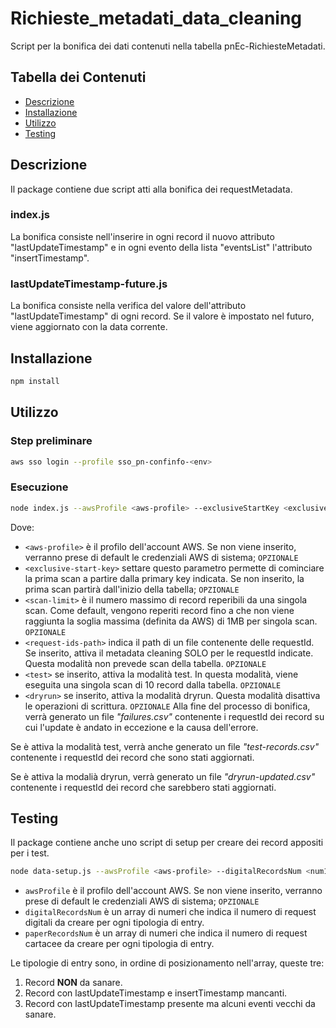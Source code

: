 # Richieste_metadati_data_cleaning

Script per la bonifica dei dati contenuti nella tabella pnEc-RichiesteMetadati.

## Tabella dei Contenuti

- [Descrizione](#descrizione)
- [Installazione](#installazione)
- [Utilizzo](#utilizzo)
- [Testing](#testing)

## Descrizione

Il package contiene due script atti alla bonifica dei requestMetadata.

### index.js
La bonifica consiste nell'inserire in ogni record il nuovo attributo "lastUpdateTimestamp"
e in ogni evento della lista "eventsList" l'attributo "insertTimestamp".

### lastUpdateTimestamp-future.js
La bonifica consiste nella verifica del valore dell'attributo "lastUpdateTimestamp" di ogni record.
Se il valore è impostato nel futuro, viene aggiornato con la data corrente.

## Installazione

```bash
npm install
```

## Utilizzo

### Step preliminare

```bash
aws sso login --profile sso_pn-confinfo-<env>
```

### Esecuzione

```bash
node index.js --awsProfile <aws-profile> --exclusiveStartKey <exclusive-start-key> --scanLimit <scan-limit> --requestIdsPath <request-ids-path> --test --dryrun
```

Dove:

- `<aws-profile>` è il profilo dell'account AWS. Se non viene inserito, verranno prese di default le credenziali AWS di
  sistema; `OPZIONALE`
- `<exclusive-start-key>` settare questo parametro permette di cominciare la prima scan a partire dalla primary key
  indicata. Se non inserito, la prima scan partirà dall'inizio della tabella; `OPZIONALE`
- `<scan-limit>` è il numero massimo di record reperibili da una singola scan. Come default, vengono reperiti record
  fino a che non viene raggiunta la soglia massima (definita da AWS) di 1MB per singola scan. `OPZIONALE`
- `<request-ids-path>` indica il path di un file contenente delle requestId. Se inserito, attiva il metadata cleaning
  SOLO per le requestId indicate. Questa modalità non prevede scan della tabella. `OPZIONALE`
- `<test>` se inserito, attiva la modalità test. In questa modalità, viene eseguita una singola scan di 10 record dalla
  tabella. `OPZIONALE`
- `<dryrun>` se inserito, attiva la modalità dryrun. Questa modalità disattiva le operazioni di scrittura. `OPZIONALE`
  Alla fine del processo di bonifica, verrà generato un file _"failures.csv"_ contenente i requestId dei record
  su cui l'update è andato in eccezione e la causa dell'errore.

Se è attiva la modalità test, verrà anche generato un file _"test-records.csv"_ contenente i requestId dei record
che sono stati aggiornati.

Se è attiva la modalià dryrun, verrà generato un file _"dryrun-updated.csv"_ contenente i requestId dei record che sarebbero stati aggiornati.

## Testing

Il package contiene anche uno script di setup per creare dei record appositi per i test.

```bash
node data-setup.js --awsProfile <aws-profile> --digitalRecordsNum <num1 num2 num3> --paperRecordsNum <num1 num2 num3>
```

- `awsProfile` è il profilo dell'account AWS. Se non viene inserito, verranno prese di default le credenziali AWS di
  sistema; `OPZIONALE`
- `digitalRecordsNum` è un array di numeri che indica il numero di request digitali da creare per ogni tipologia di entry.
- `paperRecordsNum` è un array di numeri che indica il numero di request cartacee da creare per ogni tipologia di entry.

Le tipologie di entry sono, in ordine di posizionamento nell'array, queste tre:

1) Record **NON** da sanare.
2) Record con lastUpdateTimestamp e insertTimestamp mancanti.
3) Record con lastUpdateTimestamp presente ma alcuni eventi vecchi da sanare.

